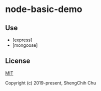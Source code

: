 node-basic-demo
==================

## Use
- [express]
- [mongoose]

## License

[MIT](http://opensource.org/licenses/MIT)

Copyright (c) 2019-present, ShengChih Chu